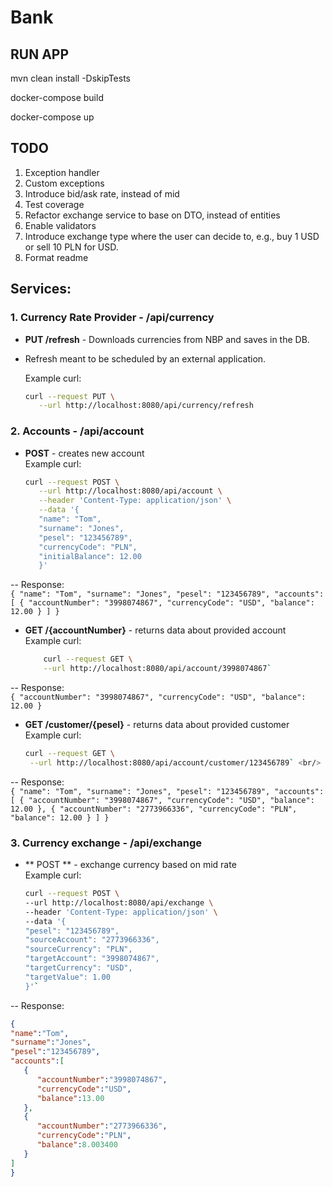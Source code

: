 # Bank

## RUN APP

mvn clean install -DskipTests

docker-compose build

docker-compose up

## TODO
1. Exception handler
2. Custom exceptions
3. Introduce bid/ask rate, instead of mid
4. Test coverage
5. Refactor exchange service to base on DTO, instead of entities
6. Enable validators
7. Introduce exchange type where the user can decide to, e.g., buy 1 USD or sell 10 PLN for USD.
8. Format readme

## Services:

### 1. Currency Rate Provider - /api/currency

- **PUT /refresh** - Downloads currencies from NBP and saves in the DB. 
- Refresh meant to be scheduled by an external application.

  Example curl:
   ```bash
   curl --request PUT \
      --url http://localhost:8080/api/currency/refresh

### 2. Accounts - /api/account

- **POST** - creates new account <br/>
   Example curl:
   ```bash
  curl --request POST \
      --url http://localhost:8080/api/account \
      --header 'Content-Type: application/json' \
      --data '{
      "name": "Tom",
      "surname": "Jones",
      "pesel": "123456789",
      "currencyCode": "PLN",
      "initialBalance": 12.00
      }'
--  Response:<br/>
      `{
      "name": "Tom",
      "surname": "Jones",
      "pesel": "123456789",
      "accounts": [
      {
      "accountNumber": "3998074867",
      "currencyCode": "USD",
      "balance": 12.00
      }
      ]
      }`

- **GET /{accountNumber}** - returns data about provided account<br/>
    Example curl: <br/>
  ```bash
      curl --request GET \
      --url http://localhost:8080/api/account/3998074867`
-- Response: <br/>
    `{
    "accountNumber": "3998074867",
    "currencyCode": "USD",
    "balance": 12.00
    }`

- **GET /customer/{pesel}** - returns data about provided customer <br/>
    Example curl: <br/>
     ```bash
  curl --request GET \
      --url http://localhost:8080/api/account/customer/123456789` <br/>

-- Response: <br/>
 `{
      "name": "Tom",
      "surname": "Jones",
      "pesel": "123456789",
      "accounts": [
      {
      "accountNumber": "3998074867",
      "currencyCode": "USD",
      "balance": 12.00
      },
      {
      "accountNumber": "2773966336",
      "currencyCode": "PLN",
      "balance": 12.00
      }
      ]
      }`
### 3. Currency exchange - /api/exchange <br/>
- ** POST ** - exchange currency based on mid rate <br/>
   Example curl: <br/>
   ```bash
  curl --request POST \
   --url http://localhost:8080/api/exchange \
   --header 'Content-Type: application/json' \
   --data '{
   "pesel": "123456789",
   "sourceAccount": "2773966336",
   "sourceCurrency": "PLN",
   "targetAccount": "3998074867",
   "targetCurrency": "USD",
   "targetValue": 1.00
   }'`
-- Response: <br/>
   ```json
   {
   "name":"Tom",
   "surname":"Jones",
   "pesel":"123456789",
   "accounts":[
      {
         "accountNumber":"3998074867",
         "currencyCode":"USD",
         "balance":13.00
      },
      {
         "accountNumber":"2773966336",
         "currencyCode":"PLN",
         "balance":8.003400
      }
   ]
}